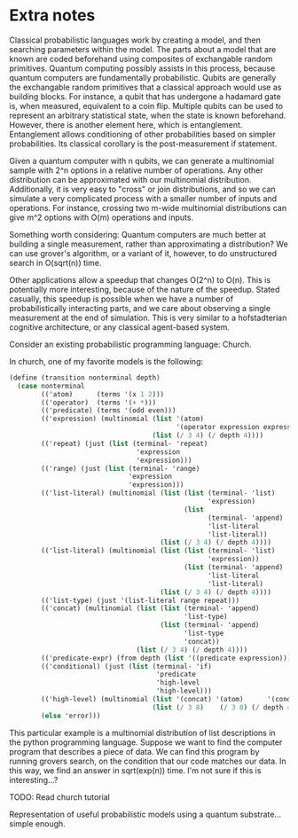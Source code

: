 # Extra notes

Classical probabilistic languages work by creating a model, and then searching parameters within the model.
The parts about a model that are known are coded beforehand using composites of exchangable random primitives.
Quantum computing possibly assists in this process, because quantum computers are fundamentally probabilistic.
Qubits are generally the exchangable random primitives that a classical approach would use as building blocks. 
For instance, a qubit that has undergone a hadamard gate is, when measured, equivalent to a coin flip.
Multiple qubits can be used to represent an arbitrary statistical state, when the state is known beforehand.
However, there is another element here, which is entanglement.
Entanglement allows conditioning of other probabilities based on simpler probabilities.
Its classical corollary is the post-measurement if statement.

Given a quantum computer with n qubits, we can generate a multinomial sample with 2^n options in a relative number of operations.
Any other distribution can be approximated with our multinomial distribution.
Additionally, it is very easy to "cross" or join distributions, and so we can simulate a very complicated process with a smaller number of inputs and operations.
For instance, crossing two m-wide multinomial distributions can give m^2 options with O(m) operations and inputs.

Something worth considering: Quantum computers are much better at building a single measurement, rather than approximating a distribution?
We can use grover's algorithm, or a variant of it, however, to do unstructured search in O(sqrt(n)) time.

Other applications allow a speedup that changes O(2^n) to O(n). 
This is potentially more interesting, because of the nature of the speedup.
Stated casually, this speedup is possible when we have a number of probabilistically interacting parts, and we care about observing a single measurement at the end of simulation.
This is very similar to a hofstadterian cognitive architecture, or any classical agent-based system. 


Consider an existing probabilistic programming language: Church.

In church, one of my favorite models is the following:

```scheme
(define (transition nonterminal depth)
  (case nonterminal
        (('atom)      (terms '(x 1 2)))
        (('operator)  (terms '(+ *)))
        (('predicate) (terms '(odd even)))
        (('expression) (multinomial (list '(atom)
                                          '(operator expression expression))
                                    (list (/ 3 4) (/ depth 4))))
        (('repeat) (just (list (terminal- 'repeat)
                                'expression
                                'expression)))
        (('range) (just (list (terminal- 'range)
                              'expression
                              'expression)))
        (('list-literal) (multinomial (list (list (terminal- 'list)
                                                  'expression)
                                            (list
                                                  (terminal- 'append)
                                                  'list-literal
                                                  'list-literal))
                                      (list (/ 3 4) (/ depth 4))))
        (('list-literal) (multinomial (list (list (terminal- 'list)
                                                  'expression))
                                            (list (terminal- 'append)
                                                  'list-literal
                                                  'list-literal)
                                      (list (/ 3 4) (/ depth 4))))
        (('list-type) (just '(list-literal range repeat)))
        (('concat) (multinomial (list (list (terminal- 'append)
                                            'list-type)
                                      (list (terminal- 'append)
                                            'list-type
                                            'concat))
                                (list (/ 3 4) (/ depth 4))))
        (('predicate-expr) (from depth (list '((predicate expression)))))
        (('conditional) (just (list (terminal- 'if) 
                                     'predicate
                                     'high-level
                                     'high-level)))
        (('high-level) (multinomial (list '(concat) '(atom)      '(conditional))
                                    (list (/ 3 8)    (/ 3 8) (/ depth 4))))
        (else 'error)))
```

This particular example is a multinomial distribution of list descriptions in the python programming language.
Suppose we want to find the computer program that describes a piece of data.
We can find this program by running grovers search, on the condition that our code matches our data.
In this way, we find an answer in sqrt(exp(n)) time. I'm not sure if this is interesting...?

TODO: Read church tutorial

Representation of useful probabilistic models using a quantum substrate... simple enough.
